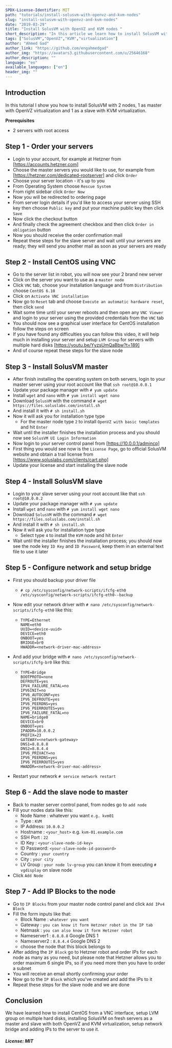 ```yaml
---
SPDX-License-Identifier: MIT
path: "tutorials/install-solusvm-with-openvz-and-kvm-nodes"
slug: "install-solusvm-with-openvz-and-kvm-nodes"
date: "2019-03-29"
title: "Install SolusVM with OpenVZ and KVM nodes "
short_description: "In this article we learn how to install SolusVM with 2 nodes, 1 as master with OpenVZ virtualization and 1 as a slave with KVM virtualization"
tags: ["SolusVM","OpenVZ","KVM","virtualization"]
author: "Ahmed Gad"
author_link: "https://github.com/engahmedgad"
author_img: "https://avatars3.githubusercontent.com/u/25646168"
author_description: ""
language: "en"
available_languages: ["en"]
header_img: ""
---
```



## Introduction

In this tutorial I show you how to install SolusVM with 2 nodes, 1 as master with OpenVZ virtualization and 1 as a slave with KVM virtualization.

**Prerequisites**
* 2 servers with root access 

## Step 1 - Order your servers

* Login to your account, for example at Hetzner from [https://accounts.hetzner.com]
* Choose the master servers you would like to use, for example from [https://hetzner.com/dedicated-rootserver] and click `Order`
* Choose your server location - it's up to you
* From Operating System choose `Rescue System`
* From right sidebar click `Order Now`
* Now you will be redirected to ordering page
* From server login details if you'd like to access your server using SSH key then choose `Public key` and put your machine public key then click `Save`
* Now click the checkout button
* And finally check the agreement checkbox and then click `Order in obligation` button
* Now you should receive the order confirmation mail
* Repeat these steps for the slave server and wait until your servers are ready; they will send you another mail as soon as your servers are ready


## Step 2 - Install CentOS using VNC

* Go to the server list in robot, you will now see your 2 brand new server
* Click on the server you want to use as a `master node`
* Click `VNC` tab, choose your installation language and from `Distribution` choose `CentOS 6.10`
* Click on `Activate VNC installation`
* Now go to `Reset` tab and choose `Execute an automatic hardware reset`, then click `send`
* Wait some time until your server reboots and then open any `VNC Viewer` and login to your server using the provided credentials from the `VNC` tab
* You should now see a graphical user interface for CentOS installation follow the steps on screen 
* If you have found any difficulties you can follow this video, it will help much in installing your server and setup `LVM Group` for servers with multiple hard disks [https://youtu.be/YyzsUmQaBbw?t=189]
* And of course repeat these steps for the slave node

## Step 3 - Install SolusVM master

* After finish installing the operating system on both servers, login to your master server using your root account like that `ssh root@10.0.0.1`
* Update your package manager with `# yum update`
* Install `wget` and `nano` with `# yum install wget nano`
* Download `SolusVM` with the command `# wget https://files.soluslabs.com/install.sh`
* And install it with `# sh install.sh`
* Now it will ask you for installation type type
	* For the master node type `2` to install `OpenVZ with basic templates` and hit `Enter`
* Wait until the installer finishes the installation process and you should now see `SolusVM UI Login Information`
* Now login to your server control panel from [https://10.0.0.1/admincp]
* First thing you would see now is the `License Page`, go to official SolusVM website and obtain a trail license from [https://www.soluslabs.com/clients/cart.php]
* Update your license and start installing the slave node

## Step 4 - Install SolusVM slave

* Login to your slave server using your root account like that `ssh root@10.0.0.2`
* Update your package manager with `# yum update`
* Install `wget` and `nano` with `# yum install wget nano`
* Download `SolusVM` with the command `# wget https://files.soluslabs.com/install.sh`
* And install it with `# sh install.sh`
* Now it will ask you for installation type type
 	* Select type `4` to install the `KVM` node and hit `Enter`
* Wait until the installer finishes the installation process; you should now see the node key `ID Key` and `ID Password`, keep them in an external text file to use it later

## Step 5 - Configure network and setup bridge

* First you should backup your driver file 
	* `# cp /etc/sysconfig/network-scripts/ifcfg-eth0 /etc/sysconfig/network-scripts/ifcfg-eth0--backup`
* Now edit your network driver with `# nano /etc/sysconfig/network-scripts/ifcfg-eth0` like this:
	* ``` 
      TYPE=Ethernet
      NAME=eth0
      UUID=<device-uuid>
      DEVICE=eth0
      ONBOOT=yes
      BRIDGE=br0
      HWADDR=<network-driver-mac-address>
      ```
* And add your bridge with `# nano /etc/sysconfig/network-scripts/ifcfg-br0` like this:
	* ``` 
      TYPE=Bridge
      BOOTPROTO=none
      DEFROUTE=yes
      IPV4_FAILURE_FATAL=no
      IPV6INIT=no
      IPV6_AUTOCONF=yes
      IPV6_DEFROUTE=yes
      IPV6_PEERDNS=yes
      IPV6_PEERROUTES=yes
      IPV6_FAILURE_FATAL=no
      NAME=bridge0
      DEVICE=br0
      ONBOOT=yes
      IPADDR=10.0.0.2
      PREFIX=23
      GATEWAY=<network-gateway>
      DNS1=8.8.8.8
      DNS2=8.8.4.4
      IPV6_PRIVACY=no
      IPV6_PEERDNS=yes
      IPV6_PEERROUTES=yes
      HWADDR=<network-driver-mac-address>
      ```
     
* Restart your network `# service network restart`


## Step 6 - Add the slave node to master

* Back to master server control panel, from nodes go to `add node`
* Fill your nodes data like this:
	* Node Name : whatever you want `e.g. kvm01`
	* Type 		: `KVM`
	* IP Address: `10.0.0.2`
	* Hostname 	: `<your_host>` e.g. `kvm-01.example.com`
	* SSH Port 	: `22`
	* ID Key	: `<your-slave-node-id-key>`
	* ID Password: `<your-slave-node-id-password>`
	* Country 	: `your country`
	* City 		: `your city`
	* LV Group 	: `your node lv-group` you can know it from executing `# vgdisplay` on slave node
* Click `Add Node`

## Step 7 - Add IP Blocks to the node

* Go to `IP Blocks` from your master node control panel and click `Add IPv4 Block`
* Fill the form inputs like that:
	* Block Name : `whatever you want`
	* Gateway : `you can know it form Hetzner robot in the IP tab`
	* Netmask : `you can also know it form Hetzner robot`
	* Nameserver1 : `8.8.8.8` Google DNS 1
	* Nameserver2 : `8.8.4.4` Google DNS 2
	* choose the node that this block belongs to
* After adding the `IP Block` go to Hetzner robot and order IPs for each node as many as you need, but please note that Hetzner allows you to order maximum 6 single IPs, so if you need more then you have to order a subnet
* You will receive an email shortly confirming your order
* Now go to the `IP Block` which you've created and add the IPs to it
* Repeat these steps for the slave node and we are done


## Conclusion

We have learned how to install CentOS from a VNC interface, setup LVM group on multiple hard disks, installing SolusVM on fresh servers as a master and slave with both OpenVZ and KVM virtualization, setup network bridge and adding IPs to the server to use it.

##### License: MIT

<!---

Contributors's Certificate of Origin

By making a contribution to this project, I certify that:

(a) The contribution was created in whole or in part by me and I have

    the right to submit it under the license indicated in the file; or

(b) The contribution is based upon previous work that, to the best of my

    knowledge, is covered under an appropriate license and I have the

    right under that license to submit that work with modifications,

    whether created in whole or in part by me, under the same license

    (unless I am permitted to submit under a different license), as

    indicated in the file; or

(c) The contribution was provided directly to me by some other person

    who certified (a), (b) or (c) and I have not modified it.

(d) I understand and agree that this project and the contribution are

    public and that a record of the contribution (including all personal

    information I submit with it, including my sign-off) is maintained

    indefinitely and may be redistributed consistent with this project

    or the license(s) involved.

Signed-off-by: [Ahmed Gad eng.ahmedmgad@gmail.com ]

-->
